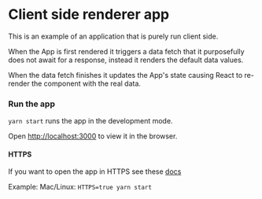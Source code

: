 # Client side renderer app

This is an example of an application that is purely run client side.

When the App is first rendered it triggers a data fetch that it purposefully does not await for a response, instead it renders the default data values. 

When the data fetch finishes it updates the App's state causing React to re-render the component with the real data.

### Run the app

`yarn start` runs the app in the development mode.

Open [http://localhost:3000](http://localhost:3000) to view it in the browser.

#### HTTPS

If you want to open the app in HTTPS see these [docs](https://create-react-app.dev/docs/using-https-in-development/)

Example: 
Mac/Linux: `HTTPS=true yarn start`

